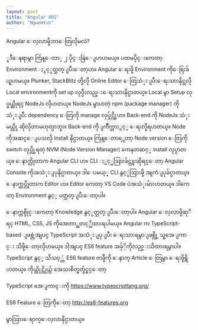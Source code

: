 ```yaml
---
layout: post
title: "Angular 001"
author: "NgweHtun"
---
```


Angular ေလ့လာဖို့ဘာေတြလိုမလဲ?

ူဒီေနရာမွာ က်ြန္ေတာ္ ၂ ပိုင္းခြဲေျပာပာမယ္။
ပထမပိုင္းကေတာ့ Environment ႏွင့္ပတ္သတ္ျပီးေတာ့ပာ။ Angular ေရးဖို့ Environment ကိုေရြးခ်ယ္ရပာမယ္။  Plunker, StackBlitz တို့လို Online Editor ေတြသံုးျပီးေရးသားနိုင္သလို Local environmentကို set up လုပ္ပီးလည္းေရးသားနိုင္ပာတယ္။ Local မွာ Setup လုပ္မယ္ဆိုရင္ NodeJs လိုပာတယ္။ 
NodeJs မွာပာတဲ့ npm (package manager) ကိုသံုးျပီး dependency ေတြကို manage လုပ္ခ်င္လို့ပာ။ Back-end ကို NodeJs သံုးမယ္လို့ ဆိုလိုတာမဟုတ္ပာဘူး။ Back-end ကိုျကိဳက္တာႏွင့္ ေရးလို့ရပာတယ္။ Node ကိုအဆင္ေျပသလို Install နိုင္ပာတယ္။ က်ြန္ေတာ္ကေတာ့ Node version ေတြကို switch လုပ္လို့ရတဲ့ NVM (Node Version Manager) ကေနတဆင့္ install လုပ္ပာတယ္။ 
ေနာက္လိုတာက Angular CLI ပာ။ CLI ႏွင့္မသြားခ်င္ဘူးဆိုရင္ေတာ့ Angular Console ကိုအသံုးျပုနိုင္ပာတယ္။ ဒါေပမယ့္ CLI နွင့္ပဲသြားဖို့ အျကံျပုခ်င္ပာတယ္။ ေနာက္ထပ္လိုတာက Editor ပာ။ Editor ကေတာ့ VS Code ပဲအသံုးမ်ားပာတယ္။ ဒါကေတာ့ Environment နွင့္ ပတ္သတ္ျပီးေတာ့ပါ။


ေနာက္တစ္ပိုင္းကေတာ့ Knowledge နွင့္ပတ္သတ္ျပီးေတာ့ပါ။ Angular ေလ့လာဖို့ဆုိရင္ HTML, CSS, JS ကိုအေတာ္အတင့္သိထားရပါမယ္။ Angular က TypeScript-based ျဖစ္တဲ့အျပင္ TypeScript အသံုးျပုျပီး ေရးသားရမွာျဖစ္လို့ သူ့အေျကာင္း သိဖို့ေတာ့လိုပာမယ္။ ဒါ့အျပင္ ES6 feature အခ်ုိ့ကိုလည္းသိထားရမွာပါ။ TypeScript နွင့္ သိသင့္တဲ့ ES6 feature တခ်ို့ကို ေနာက္ Article ေတြမွာ ေရးဖို့ရွိပာတယ္။ ကိုယ္တိုင္ကိုယ္က် အေသးစိတ္ဖတ္ခ်င္ရင္ေတာ့ 

TypeScript အေျကာင္းကို 
https://www.typescriptlang.org/

ES6 Feature ေတြကိုေတာ့
http://es6-features.org

မွာသြားေရာက္ေလ့လာနိုင္ပာတယ္။ 